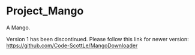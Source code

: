 # Project_Mango
A Mango. 

Version 1 has been discontinued. Please follow this link for newer version:
https://github.com/Code-ScottLe/MangoDownloader
